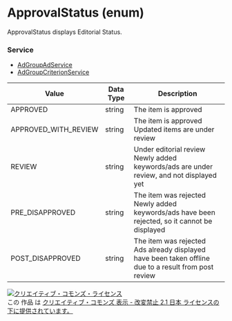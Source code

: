 # ApprovalStatus (enum)
ApprovalStatus displays Editorial Status.
### Service
+ [AdGroupAdService](../services/AdGroupAdService.md)
+ [AdGroupCriterionService](../services/AdGroupCriterionService.md)

| Value | Data Type | Description | 
|---|---|---|
| APPROVED| string| The item is approved |
| APPROVED_WITH_REVIEW| string| The item is approved<br>Updated items are under review |
| REVIEW| string| Under editorial review<br>Newly added keywords/ads are under review, and not displayed yet |
| PRE_DISAPPROVED| string| The item was rejected<br>Newly added keywords/ads have been rejected, so it cannot be displayed |
| POST_DISAPPROVED| string| The item was rejected<br>Ads already displayed have been taken offline due to a result from post review |
<a rel="license" href="http://creativecommons.org/licenses/by-nd/2.1/jp/"><img alt="クリエイティブ・コモンズ・ライセンス" style="border-width:0" src="https://i.creativecommons.org/l/by-nd/2.1/jp/88x31.png" /></a><br />この 作品 は <a rel="license" href="http://creativecommons.org/licenses/by-nd/2.1/jp/">クリエイティブ・コモンズ 表示 - 改変禁止 2.1 日本 ライセンスの下に提供されています。</a>
